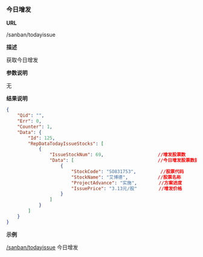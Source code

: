 
### 今日增发

**URL**

/sanban/todayissue

**描述**

获取今日增发

**参数说明**

无


**结果说明**

```json
{
    "Qid": "",
    "Err": 0,
    "Counter": 1,
    "Data": {
        "Id": 125,
        "RepDataTodayIssueStocks": [
            {
                "IssueStockNum": 69,                    //增发股票数
                "Data": [                               //今日增发股票数据
                    {
                        "StockCode": "SO831753",         //股票代码
                        "StockName": "艾博德",           //股票名称
                        "ProjectAdvance": "实施",        //方案进度
                        "IssuePrice": "3.13元/股"        //增发价格
                    }
                ]
            }
        ]
    }
}
```

**示例**

[/sanban/todayissue]($APIHOST$/sanban/todayissue)
今日增发

